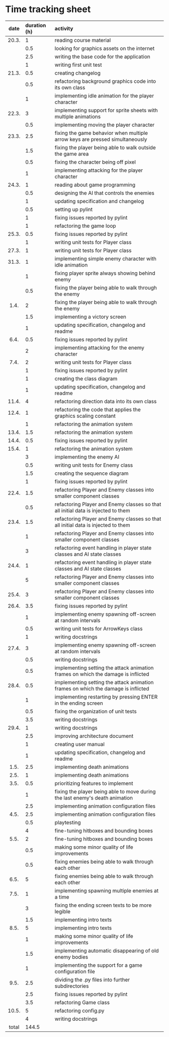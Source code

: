 # Time tracking sheet

| date  | duration (h) | activity                                                                          |
| :---: | :---         | :---                                                                              |
| 20.3. | 1            | reading course material                                                           |
|       | 0.5          | looking for graphics assets on the internet                                       |
|       | 2.5          | writing the base code for the application                                         |
|       | 1            | writing first unit test                                                           |
| 21.3. | 0.5          | creating changelog                                                                |
|       | 0.5          | refactoring background graphics code into its own class                           |
|       | 1            | implementing idle animation for the player character                              |
| 22.3. | 3            | implementing support for sprite sheets with multiple animations                   |
|       | 0.5          | implementing moving the player character                                          |
| 23.3. | 2.5          | fixing the game behavior when multiple arrow keys are pressed simultaneously      |
|       | 1.5          | fixing the player being able to walk outside the game area                        |
|       | 0.5          | fixing the character being off pixel                                              |
|       | 1            | implementing attacking for the player character                                   |
| 24.3. | 1            | reading about game programming                                                    |
|       | 0.5          | designing the AI that controls the enemies                                        |
|       | 1            | updating specification and changelog                                              |
|       | 0.5          | setting up pylint                                                                 |
|       | 1            | fixing issues reported by pylint                                                  |
|       | 1            | refactoring the game loop                                                         |
| 25.3. | 0.5          | fixing issues reported by pylint                                                  |
|       | 1            | writing unit tests for Player class                                               |
| 27.3. | 1            | writing unit tests for Player class                                               |
| 31.3. | 1            | implementing simple enemy character with idle animation                           |
|       | 1            | fixing player sprite always showing behind enemy                                  |
|       | 0.5          | fixing the player being able to walk through the enemy                            |
| 1.4.  | 2            | fixing the player being able to walk through the enemy                            |
|       | 1.5          | implementing a victory screen                                                     |
|       | 1            | updating specification, changelog and readme                                      |
| 6.4.  | 0.5          | fixing issues reported by pylint                                                  |
|       | 2            | implementing attacking for the enemy character                                    |
| 7.4.  | 2            | writing unit tests for Player class                                               |
|       | 1            | fixing issues reported by pylint                                                  |
|       | 1            | creating the class diagram                                                        |
|       | 1            | updating specification, changelog and readme                                      |
| 11.4. | 4            | refactoring direction data into its own class                                     |
| 12.4. | 1            | refactoring the code that applies the graphics scaling constant                   |
|       | 1            | refactoring the animation system                                                  |
| 13.4. | 1.5          | refactoring the animation system                                                  |
| 14.4. | 0.5          | fixing issues reported by pylint                                                  |
| 15.4. | 1            | refactoring the animation system                                                  |
|       | 3            | implementing the enemy AI                                                         |
|       | 0.5          | writing unit tests for Enemy class                                                |
|       | 1.5          | creating the sequence diagram                                                     |
|       | 1            | fixing issues reported by pylint                                                  |
| 22.4. | 1.5          | refactoring Player and Enemy classes into smaller component classes               |
|       | 0.5          | refactoring Player and Enemy classes so that all initial data is injected to them |
| 23.4. | 1.5          | refactoring Player and Enemy classes so that all initial data is injected to them |
|       | 1            | refactoring Player and Enemy classes into smaller component classes               |
|       | 3            | refactoring event handling in player state classes and AI state classes           |
| 24.4. | 1            | refactoring event handling in player state classes and AI state classes           |
|       | 5            | refactoring Player and Enemy classes into smaller component classes               |
| 25.4. | 3            | refactoring Player and Enemy classes into smaller component classes               |
| 26.4. | 3.5          | fixing issues reported by pylint                                                  |
|       | 1            | implementing enemy spawning off-screen at random intervals                        |
|       | 0.5          | writing unit tests for ArrowKeys class                                            |
|       | 1            | writing docstrings                                                                |
| 27.4. | 3            | implementing enemy spawning off-screen at random intervals                        |
|       | 0.5          | writing docstrings                                                                |
|       | 0.5          | implementing setting the attack animation frames on which the damage is inflicted |
| 28.4. | 0.5          | implementing setting the attack animation frames on which the damage is inflicted |
|       | 1            | implementing restarting by pressing ENTER in the ending screen                    |
|       | 0.5          | fixing the organization of unit tests                                             |
|       | 3.5          | writing docstrings                                                                |
| 29.4. | 1            | writing docstrings                                                                |
|       | 2.5          | improving architecture document                                                   |
|       | 1            | creating user manual                                                              |
|       | 1            | updating specification, changelog and readme                                      |
| 1.5.  | 2.5          | implementing death animations                                                     |
| 2.5.  | 1            | implementing death animations                                                     |
| 3.5.  | 0.5          | prioritizing features to implement                                                |
|       | 1            | fixing the player being able to move during the last enemy's death animation      |
|       | 2.5          | implementing animation configuration files                                        |
| 4.5.  | 2.5          | implementing animation configuration files                                        |
|       | 0.5          | playtesting                                                                       |
|       | 4            | fine-tuning hitboxes and bounding boxes                                           |
| 5.5.  | 2            | fine-tuning hitboxes and bounding boxes                                           |
|       | 0.5          | making some minor quality of life improvements                                    |
|       | 0.5          | fixing enemies being able to walk through each other                              |
| 6.5.  | 5            | fixing enemies being able to walk through each other                              |
| 7.5.  | 1            | implementing spawning multiple enemies at a time                                  |
|       | 3            | fixing the ending screen texts to be more legible                                 |
|       | 1.5          | implementing intro texts                                                          |
| 8.5.  | 5            | implementing intro texts                                                          |
|       | 1            | making some minor quality of life improvements                                    |
|       | 1.5          | implementing automatic disappearing of old enemy bodies                           |
|       | 1            | implementing the support for a game configuration file                            |
| 9.5.  | 2.5          | dividing the .py files into further subdirectories                                |
|       | 2.5          | fixing issues reported by pylint                                                  |
|       | 3.5          | refactoring Game class                                                            |
| 10.5. | 5            | refactoring config.py                                                             |
|       | 4            | writing docstrings                                                                |
| total | 144.5        |                                                                                   |
